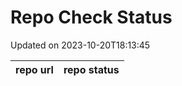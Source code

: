 # Repo Check Status

Updated on 2023-10-20T18:13:45

| repo url | repo status |
| -------- | -------- | 
